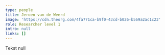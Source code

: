 ```yaml
---
type: people
title: Jeroen van de Weerd
image: 'https://cdn.theorg.com/4fa771ca-b9f0-43cd-b026-b569a2ac1c23'
role: Researcher level 1
intro: null
links: []
---
```

Tekst null
